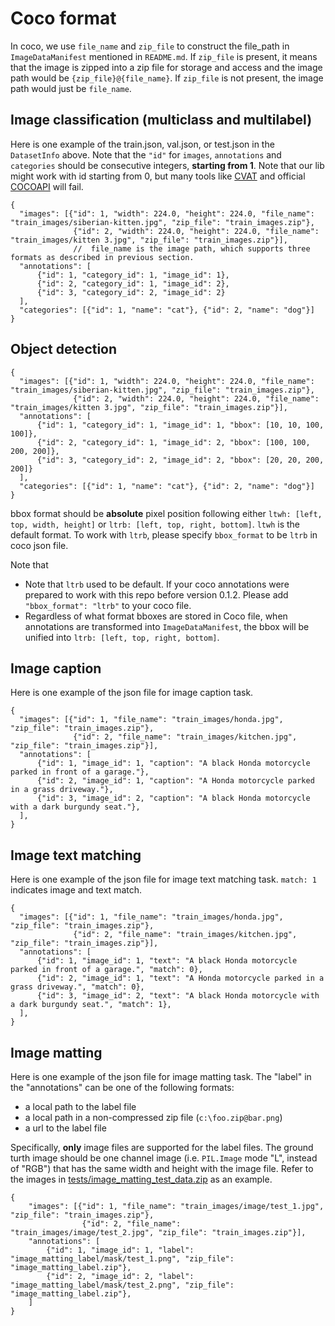 # Coco format

In coco, we use `file_name` and `zip_file` to construct the file_path in `ImageDataManifest` mentioned in `README.md`. If `zip_file` is present, it means that the image is zipped into a zip file for storage and access and the image path would be `{zip_file}@{file_name}`. If `zip_file` is not present, the image path would just be `file_name`.

## Image classification (multiclass and multilabel)

Here is one example of the train.json, val.json, or test.json in the `DatasetInfo` above. Note that the `"id"` for `images`, `annotations` and `categories` should be consecutive integers, **starting from 1**. Note that our lib might work with id starting from 0, but many tools like [CVAT](https://github.com/openvinotoolkit/cvat/issues/2085) and official [COCOAPI](https://github.com/cocodataset/cocoapi/issues/507) will fail.

``` {json}
{
  "images": [{"id": 1, "width": 224.0, "height": 224.0, "file_name": "train_images/siberian-kitten.jpg", "zip_file": "train_images.zip"},
              {"id": 2, "width": 224.0, "height": 224.0, "file_name": "train_images/kitten 3.jpg", "zip_file": "train_images.zip"}],
              //  file_name is the image path, which supports three formats as described in previous section.
  "annotations": [
      {"id": 1, "category_id": 1, "image_id": 1},
      {"id": 2, "category_id": 1, "image_id": 2},
      {"id": 3, "category_id": 2, "image_id": 2}
  ],
  "categories": [{"id": 1, "name": "cat"}, {"id": 2, "name": "dog"}]
}
```

## Object detection

``` {json}
{
  "images": [{"id": 1, "width": 224.0, "height": 224.0, "file_name": "train_images/siberian-kitten.jpg", "zip_file": "train_images.zip"},
              {"id": 2, "width": 224.0, "height": 224.0, "file_name": "train_images/kitten 3.jpg", "zip_file": "train_images.zip"}],
  "annotations": [
      {"id": 1, "category_id": 1, "image_id": 1, "bbox": [10, 10, 100, 100]},
      {"id": 2, "category_id": 1, "image_id": 2, "bbox": [100, 100, 200, 200]},
      {"id": 3, "category_id": 2, "image_id": 2, "bbox": [20, 20, 200, 200]}
  ],
  "categories": [{"id": 1, "name": "cat"}, {"id": 2, "name": "dog"}]
}
```

bbox format should be **absolute** pixel position following either `ltwh: [left, top, width, height]` or `ltrb: [left, top, right, bottom]`. `ltwh` is the default format. To work with `ltrb`, please specify `bbox_format` to be `ltrb` in coco json file.

Note that

- Note that `ltrb` used to be default. If your coco annotations were prepared to work with this repo before version 0.1.2. Please add `"bbox_format": "ltrb"` to your coco file.
- Regardless of what format bboxes are stored in Coco file, when annotations are transformed into `ImageDataManifest`, the bbox will be unified into `ltrb: [left, top, right, bottom]`.

## Image caption

Here is one example of the json file for image caption task.

``` {json}
{
  "images": [{"id": 1, "file_name": "train_images/honda.jpg", "zip_file": "train_images.zip"},
              {"id": 2, "file_name": "train_images/kitchen.jpg", "zip_file": "train_images.zip"}],
  "annotations": [
      {"id": 1, "image_id": 1, "caption": "A black Honda motorcycle parked in front of a garage."},
      {"id": 2, "image_id": 1, "caption": "A Honda motorcycle parked in a grass driveway."},
      {"id": 3, "image_id": 2, "caption": "A black Honda motorcycle with a dark burgundy seat."},
  ],
}
```

## Image text matching

Here is one example of the json file for image text matching task. `match: 1` indicates image and text match.

``` {json}
{
  "images": [{"id": 1, "file_name": "train_images/honda.jpg", "zip_file": "train_images.zip"},
              {"id": 2, "file_name": "train_images/kitchen.jpg", "zip_file": "train_images.zip"}],
  "annotations": [
      {"id": 1, "image_id": 1, "text": "A black Honda motorcycle parked in front of a garage.", "match": 0},
      {"id": 2, "image_id": 1, "text": "A Honda motorcycle parked in a grass driveway.", "match": 0},
      {"id": 3, "image_id": 2, "text": "A black Honda motorcycle with a dark burgundy seat.", "match": 1},
  ],
}
```

## Image matting

Here is one example of the json file for image matting task. The "label" in the "annotations" can be one of the following formats: 

- a local path to the label file
- a local path in a non-compressed zip file (`c:\foo.zip@bar.png`)
- a url to the label file

Specifically, **only** image files are supported for the label files. The ground turth image should be one channel image (i.e. `PIL.Image` mode "L", instead of "RGB") that has the same width and height with the image file. Refer to the images in [tests/image_matting_test_data.zip](tests/image_matting_test_data.zip) as an example.

``` {json}
{
    "images": [{"id": 1, "file_name": "train_images/image/test_1.jpg", "zip_file": "train_images.zip"},
                {"id": 2, "file_name": "train_images/image/test_2.jpg", "zip_file": "train_images.zip"}],
    "annotations": [
        {"id": 1, "image_id": 1, "label": "image_matting_label/mask/test_1.png", "zip_file": "image_matting_label.zip"},
        {"id": 2, "image_id": 2, "label": "image_matting_label/mask/test_2.png", "zip_file": "image_matting_label.zip"},
    ]
}
```
